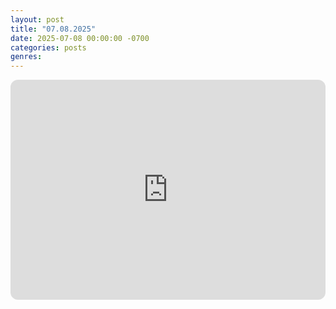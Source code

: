 ```yaml
---
layout: post
title: "07.08.2025"
date: 2025-07-08 00:00:00 -0700
categories: posts
genres:
---
```

<iframe style="border-radius:12px" src="https://open.spotify.com/embed/playlist/1Sf8YgrG2HucQemU1GeMZg?utm_source=generator" width="100%" height="352" frameBorder="0" allowfullscreen="" allow="autoplay; clipboard-write; encrypted-media; fullscreen; picture-in-picture" loading="lazy"></iframe>